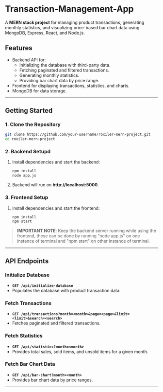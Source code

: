 # Transaction-Management-App
A **MERN stack project** for managing product transactions, generating monthly statistics, and visualizing price-based bar chart data using MongoDB, Express, React, and Node.js.

## Features
- Backend API for:
  - Initializing the database with third-party data.
  - Fetching paginated and filtered transactions.
  - Generating monthly statistics.
  - Providing bar chart data by price range.
- Frontend for displaying transactions, statistics, and charts.
- MongoDB for data storage.

---

## Getting Started

### 1. Clone the Repository
```bash
git clone https://github.com/your-username/roxiler-mern-project.git
cd roxiler-mern-project
```

### 2. Backend Setupd
  
1. Install dependencies and start the backend:
   ```bash
   npm install
   node app.js
   ```

2. Backend will run on **http://localhost:5000**.

### 3. Frontend Setup

1. Install dependencies and start the frontend:
   ```bash
   npm install
   npm start
   ```

> **IMPORTANT NOTE**: Keep the backend server running while using the frontend, these can be done by running "node app.js" on one instance of terminal and "npm start" on other instance of terminal.

---

## API Endpoints

### Initialize Database
- **`GET /api/initialize-database`**
- Populates the database with product transaction data.

### Fetch Transactions
- **`GET /api/transactions?month=<month>&page=<page>&limit=<limit>&search=<search>`**
- Fetches paginated and filtered transactions.

### Fetch Statistics
- **`GET /api/statistics?month=<month>`**
- Provides total sales, sold items, and unsold items for a given month.

### Fetch Bar Chart Data
- **`GET /api/bar-chart?month=<month>`**
- Provides bar chart data by price ranges.

---
